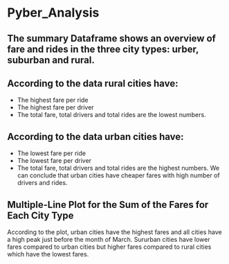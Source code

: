 # Pyber_Analysis
## The summary Dataframe shows an overview of fare and rides in the three city types: urber, suburban and rural.
## According to the data rural cities have:
- The highest fare per ride
- The highest fare per driver
- The total fare, total drivers and total rides are the lowest numbers.
## According to the data urban cities have:
- The lowest fare per ride
- The lowest fare per driver
- The total fare, total drivers and total rides are the highest numbers.
We can conclude that urban cities have cheaper fares with high number of drivers and rides.
## Multiple-Line Plot for the Sum of the Fares for Each City Type
According to the plot, urban cities have the highest fares and all cities have a high peak just before the month of March.
Sururban cities have lower fares compared to urban cities but higher fares compared to rural cities which have the lowest fares.

